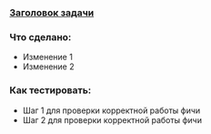 ### [Заголовок задачи](https://hasan-1999.kaiten.ru/НОМЕР_ЗАДАЧИ)

### Что сделано:
- Изменение 1
- Изменение 2

### Как тестировать:
- Шаг 1 для проверки корректной работы фичи  
- Шаг 2 для проверки корректной работы фичи 
